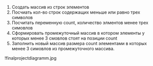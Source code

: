 1. Создать массив из строк элементов
2. Посчиать кол-во строк содержащих меньше или равно трех символов
3. Посчитать переменную count, количество элментов менее трех симовлов
3. Сформировать промежуточный массив в котором элементы у которых менее 3 смовлов стоят на позиции count
4. Заполнить новый массив размера count элементами в которых менее 3 симовлов из промежуточного массива.

!finalprojectdiagramm.jpg
